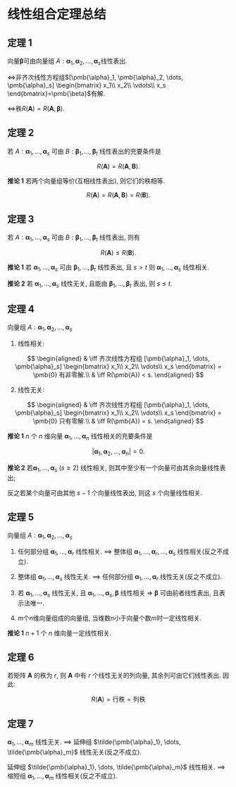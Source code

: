 # 线性组合定理总结

## **定理 1**

向量$\pmb{\beta}$可由向量组 $A:\pmb{\alpha}_1, \pmb{\alpha}_2, \dots, \pmb{\alpha}_s$线性表出.

$\iff$非齐次线性方程组$[\pmb{\alpha}_1, \pmb{\alpha}_2, \dots, \pmb{\alpha}_s]
\begin{bmatrix}
	x_1\\
	x_2\\
	\vdots\\
	x_s
\end{bmatrix}=\pmb{\beta}$有解.

$\iff$秩$R(\pmb{A})=R(\pmb{A},\pmb{\beta})$.

## **定理 2**

若 $A:\pmb{\alpha}_1, \dots, \pmb{\alpha}_s$ 可由
$B:\pmb{\beta}_1, \dots, \pmb{\beta}_t$ 线性表出的充要条件是

$$
R(\pmb{A})=R(\pmb{A},\pmb{B}).
$$

**推论 1**
若两个向量组等价(互相线性表出), 则它们的秩相等.

$$
R(\pmb{A})=R(\pmb{A},\pmb{B})= R(\pmb{B}).
$$

## **定理 3**

若 $A:\pmb{\alpha}_1, \dots, \pmb{\alpha}_s$ 可由
$B:\pmb{\beta}_1, \dots, \pmb{\beta}_t$ 线性表出, 则有

$$
R(\pmb{A}) \leqslant R(\pmb{B}).
$$

**推论 1**
若 $\pmb{\alpha}_1, \dots, \pmb{\alpha}_s$ 可由 $\pmb{\beta}_1, \dots, \pmb{\beta}_t$ 线性表出, 且 $s > t$
则 $\pmb{\alpha}_1, \dots, \pmb{\alpha}_s$ 线性相关.

**推论 2**
若 $\pmb{\alpha}_1, \dots, \pmb{\alpha}_s$ 线性无关, 且能由 $\pmb{\beta}_1, \dots, \pmb{\beta}_t$ 表出, 则 $s \leqslant t$.

## **定理 4**

向量组 $A:\pmb{\alpha}_1, \pmb{\alpha}_2, \dots, \pmb{\alpha}_s$

1. 线性相关:

$$
\begin{aligned}
	& \iff 齐次线性方程组
	[\pmb{\alpha}_1, \dots, \pmb{\alpha}_s]
	\begin{bmatrix}
		x_1\\
		x_2\\
		\vdots\\
		x_s
	\end{bmatrix} = \pmb{0}
	有非零解.\\
	& \iff R(\pmb{A}) < s.
\end{aligned}
$$

2. 线性无关:

$$
\begin{aligned}
	& \iff 齐次线性方程组
	[\pmb{\alpha}_1, \dots, \pmb{\alpha}_s]
	\begin{bmatrix}
		x_1\\
		x_2\\
		\vdots\\
		x_s
	\end{bmatrix} = \pmb{0}
	只有零解.\\
	& \iff R(\pmb{A}) = s.
\end{aligned}
$$

**推论 1**
$n$ 个 $n$ 维向量 $\pmb{\alpha}_1, \dots, \pmb{\alpha}_n$ 线性相关的充要条件是

$$
|\pmb{\alpha}_1, \pmb{\alpha}_2, \dots, \pmb{\alpha}_n| = 0.
$$

**推论 2**
若$\pmb{\alpha}_1, \dots, \pmb{\alpha}_s\ (s \geqslant 2)$ 线性相关,
则其中至少有一个向量可由其余向量线性表出;

反之若某个向量可由其他 $s-1$ 个向量线性表出, 则这 $s$ 个向量线性相关.

## **定理 5**

向量组 $A:\pmb{\alpha}_1, \pmb{\alpha}_2, \dots, \pmb{\alpha}_s$

1. 任何部分组 $\pmb{\alpha}_1, \dots, \pmb{\alpha}_r$ 线性相关.
   $\implies$ 整体组 $\pmb{\alpha}_1, \dots, \pmb{\alpha}_r, \dots, \pmb{\alpha}_s$ 线性相关(反之不成立).

2. 整体组 $\pmb{\alpha}_1, \dots, \pmb{\alpha}_s$ 线性无关.
   $\implies$ 任何部分组 $\pmb{\alpha}_1, \dots, \pmb{\alpha}_r$ 线性无关(反之不成立).

3. 若 $\pmb{\alpha}_1, \dots, \pmb{\alpha}_s$ 线性无关, 且
   $\pmb{\alpha}_1, \dots, \pmb{\alpha}_s, \pmb{\beta}$ 线性相关
   $\Rightarrow$ $\pmb{\beta}$ 可由前者线性表出, 且表示法唯一.

4. $m$个$n$维向量组成的向量组, 当维数$n$小于向量个数$m$时一定线性相关.

**推论 1**
$n+1$ 个 $n$ 维向量一定线性相关.

## **定理 6**

若矩阵 $\pmb{A}$ 的秩为 $r$, 则 $\pmb{A}$ 中有 $r$ 个线性无关的列向量, 其余列可由它们线性表出.
因此:

$$
R(\pmb{A}) = \text{行秩} = \text{列秩}
$$

## **定理 7**

$\pmb{\alpha}_1, \dots, \pmb{\alpha}_m$ 线性无关.
$\implies$ 延伸组 $\tilde{\pmb{\alpha}_1}, \dots, \tilde{\pmb{\alpha}_m}$ 线性无关(反之不成立).

延伸组 $\tilde{\pmb{\alpha}_1}, \dots, \tilde{\pmb{\alpha}_m}$ 线性相关.
$\implies$ 缩短组 $\pmb{\alpha}_1, \dots, \pmb{\alpha}_m$ 线性相关(反之不成立).
